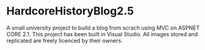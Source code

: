 # HardcoreHistoryBlog2.5
A small university project to build a  blog from scrach using MVC on ASPNET CORE 2.1. This project has been built in Visual Studio.
All images stored and replicated are freely licenced by their owners.
